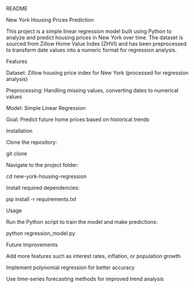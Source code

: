 README

New York Housing Prices Prediction

This project is a simple linear regression model built using Python to analyze and predict housing prices in New York over time. The dataset is sourced from Zillow Home Value Index (ZHVI) and has been preprocessed to transform date values into a numeric format for regression analysis.

Features

Dataset: Zillow housing price index for New York (processed for regression analysis)

Preprocessing: Handling missing values, converting dates to numerical values

Model: Simple Linear Regression

Goal: Predict future home prices based on historical trends

Installation

Clone the repository:

git clone <repository-url>

Navigate to the project folder:

cd new-york-housing-regression

Install required dependencies:

pip install -r requirements.txt

Usage

Run the Python script to train the model and make predictions:

python regression_model.py

Future Improvements

Add more features such as interest rates, inflation, or population growth

Implement polynomial regression for better accuracy

Use time-series forecasting methods for improved trend analysis